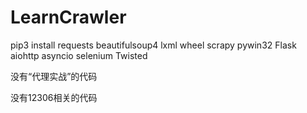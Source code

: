 # LearnCrawler

pip3 install requests beautifulsoup4 lxml wheel scrapy pywin32 Flask aiohttp asyncio selenium Twisted

没有“代理实战”的代码

没有12306相关的代码
